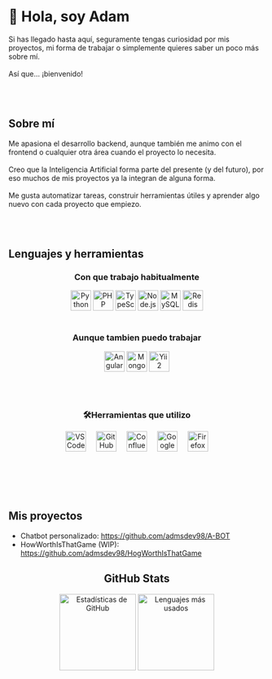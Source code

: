 <h1 align="left">👋 Hola, soy Adam</h1>

<p align="left">
  Si has llegado hasta aquí, seguramente tengas curiosidad por mis proyectos, mi forma de trabajar o simplemente quieres saber un poco más sobre mí.<br><br>
  Así que... ¡bienvenido!
</p>

<br><br>

<h2 align="left">Sobre mí</h2>

<p align="left">
  Me apasiona el desarrollo backend, aunque también me animo con el frontend o cualquier otra área cuando el proyecto lo necesita.<br><br>
  Creo que la Inteligencia Artificial forma parte del presente (y del futuro), por eso muchos de mis proyectos ya la integran de alguna forma.<br><br>
  Me gusta automatizar tareas, construir herramientas útiles y aprender algo nuevo con cada proyecto que empiezo.
</p>

<br><br>

<h2 align="left"> Lenguajes y herramientas </h2>

<h3 align="center"> Con que trabajo habitualmente </h2>

<div align="center">
  <img src="https://cdn.jsdelivr.net/gh/devicons/devicon/icons/python/python-original.svg" height="40" alt="Python" />
  <img src="https://cdn.jsdelivr.net/gh/devicons/devicon/icons/php/php-original.svg" height="40" alt="PHP" />
  <img src="https://cdn.jsdelivr.net/gh/devicons/devicon/icons/typescript/typescript-original.svg" height="40" alt="TypeScript" />
  <img src="https://cdn.jsdelivr.net/gh/devicons/devicon/icons/nodejs/nodejs-original.svg" height="40" alt="Node.js" />
  <img src="https://cdn.jsdelivr.net/gh/devicons/devicon/icons/mysql/mysql-original.svg" height="40" alt="MySQL" />
  <img src="https://cdn.jsdelivr.net/gh/devicons/devicon/icons/redis/redis-original.svg" height="40" alt="Redis" />
</div>

<br>


<h3 align="center"> Aunque tambien puedo trabajar</h2>

<div align="center">
  <img src="https://cdn.jsdelivr.net/gh/devicons/devicon/icons/angularjs/angularjs-original.svg" height="40" alt="Angular" />
  <img src="https://cdn.jsdelivr.net/gh/devicons/devicon/icons/mongodb/mongodb-original.svg" height="40" alt="MongoDB" />
  <img src="https://cdn.jsdelivr.net/gh/devicons/devicon/icons/yii/yii-original.svg" height="40" alt="Yii2" />
</div>

<br><br>

<h3 align="center">🛠Herramientas que utilizo</h2>

<div align="center">
  <img src="https://cdn.jsdelivr.net/gh/devicons/devicon/icons/vscode/vscode-original.svg" height="40" alt="VSCode" />
  <img width="12" />
  <img src="https://cdn.jsdelivr.net/gh/devicons/devicon/icons/github/github-original.svg" height="40" alt="GitHub" />
  <img width="12" />
  <img src="https://cdn.jsdelivr.net/gh/devicons/devicon/icons/confluence/confluence-original.svg" height="40" alt="Confluence" />
  <img width="12" />
  <img src="https://cdn.jsdelivr.net/gh/devicons/devicon/icons/google/google-original.svg" height="40" alt="Google" />
  <img width="12" />
  <img src="https://cdn.jsdelivr.net/gh/devicons/devicon/icons/firefox/firefox-original.svg" height="40" alt="Firefox" />
</div>

<br><br>
<br><br>

<h2 align="left"> Mis proyectos</h2>

- Chatbot personalizado: https://github.com/admsdev98/A-BOT
- HowWorthIsThatGame (WIP): https://github.com/admsdev98/HogWorthIsThatGame

<h2 align="center">GitHub Stats</h2>

<div align="center">
  <img src="https://github-readme-stats.vercel.app/api?username=admsdev98&hide_title=false&hide_rank=false&show_icons=true&include_all_commits=true&count_private=true&disable_animations=false&theme=dracula&locale=es&hide_border=false&order=1" height="150" alt="Estadísticas de GitHub" />
  <img src="https://github-readme-stats.vercel.app/api/top-langs?username=admsdev98&locale=es&hide_title=false&layout=compact&card_width=320&langs_count=5&theme=dracula&hide_border=false&order=2" height="150" alt="Lenguajes más usados" />
</div>
